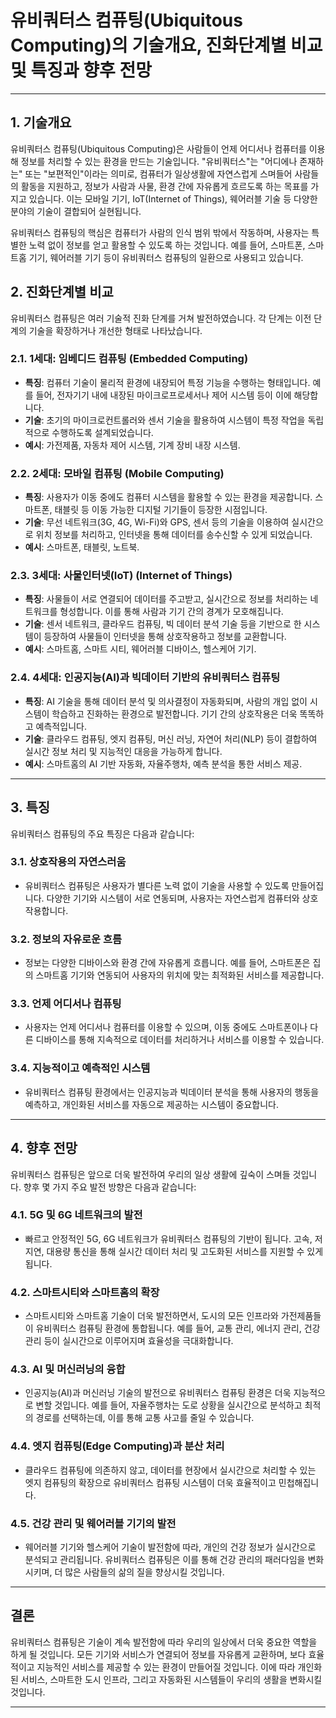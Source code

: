 # 유비쿼터스 컴퓨팅(Ubiquitous Computing)의 기술개요, 진화단계별 비교 및 특징과 향후 전망

---

## 1. **기술개요**

유비쿼터스 컴퓨팅(Ubiquitous Computing)은 사람들이 언제 어디서나 컴퓨터를 이용해 정보를 처리할 수 있는 환경을 만드는 기술입니다. "유비쿼터스"는 "어디에나 존재하는" 또는 "보편적인"이라는 의미로, 컴퓨터가 일상생활에 자연스럽게 스며들어 사람들의 활동을 지원하고, 정보가 사람과 사물, 환경 간에 자유롭게 흐르도록 하는 목표를 가지고 있습니다. 이는 모바일 기기, IoT(Internet of Things), 웨어러블 기술 등 다양한 분야의 기술이 결합되어 실현됩니다.

유비쿼터스 컴퓨팅의 핵심은 컴퓨터가 사람의 인식 범위 밖에서 작동하며, 사용자는 특별한 노력 없이 정보를 얻고 활용할 수 있도록 하는 것입니다. 예를 들어, 스마트폰, 스마트홈 기기, 웨어러블 기기 등이 유비쿼터스 컴퓨팅의 일환으로 사용되고 있습니다.

## 2. **진화단계별 비교**

유비쿼터스 컴퓨팅은 여러 기술적 진화 단계를 거쳐 발전하였습니다. 각 단계는 이전 단계의 기술을 확장하거나 개선한 형태로 나타났습니다.

### 2.1. **1세대: 임베디드 컴퓨팅 (Embedded Computing)**
   - **특징**: 컴퓨터 기술이 물리적 환경에 내장되어 특정 기능을 수행하는 형태입니다. 예를 들어, 전자기기 내에 내장된 마이크로프로세서나 제어 시스템 등이 이에 해당합니다.
   - **기술**: 초기의 마이크로컨트롤러와 센서 기술을 활용하여 시스템이 특정 작업을 독립적으로 수행하도록 설계되었습니다.
   - **예시**: 가전제품, 자동차 제어 시스템, 기계 장비 내장 시스템.

### 2.2. **2세대: 모바일 컴퓨팅 (Mobile Computing)**
   - **특징**: 사용자가 이동 중에도 컴퓨터 시스템을 활용할 수 있는 환경을 제공합니다. 스마트폰, 태블릿 등 이동 가능한 디지털 기기들이 등장한 시점입니다.
   - **기술**: 무선 네트워크(3G, 4G, Wi-Fi)와 GPS, 센서 등의 기술을 이용하여 실시간으로 위치 정보를 처리하고, 인터넷을 통해 데이터를 송수신할 수 있게 되었습니다.
   - **예시**: 스마트폰, 태블릿, 노트북.

### 2.3. **3세대: 사물인터넷(IoT) (Internet of Things)**
   - **특징**: 사물들이 서로 연결되어 데이터를 주고받고, 실시간으로 정보를 처리하는 네트워크를 형성합니다. 이를 통해 사람과 기기 간의 경계가 모호해집니다.
   - **기술**: 센서 네트워크, 클라우드 컴퓨팅, 빅 데이터 분석 기술 등을 기반으로 한 시스템이 등장하여 사물들이 인터넷을 통해 상호작용하고 정보를 교환합니다.
   - **예시**: 스마트홈, 스마트 시티, 웨어러블 디바이스, 헬스케어 기기.

### 2.4. **4세대: 인공지능(AI)과 빅데이터 기반의 유비쿼터스 컴퓨팅**
   - **특징**: AI 기술을 통해 데이터 분석 및 의사결정이 자동화되며, 사람의 개입 없이 시스템이 학습하고 진화하는 환경으로 발전합니다. 기기 간의 상호작용은 더욱 똑똑하고 예측적입니다.
   - **기술**: 클라우드 컴퓨팅, 엣지 컴퓨팅, 머신 러닝, 자연어 처리(NLP) 등이 결합하여 실시간 정보 처리 및 지능적인 대응을 가능하게 합니다.
   - **예시**: 스마트홈의 AI 기반 자동화, 자율주행차, 예측 분석을 통한 서비스 제공.

---

## 3. **특징**

유비쿼터스 컴퓨팅의 주요 특징은 다음과 같습니다:

### 3.1. **상호작용의 자연스러움**
   - 유비쿼터스 컴퓨팅은 사용자가 별다른 노력 없이 기술을 사용할 수 있도록 만들어집니다. 다양한 기기와 시스템이 서로 연동되며, 사용자는 자연스럽게 컴퓨터와 상호작용합니다.

### 3.2. **정보의 자유로운 흐름**
   - 정보는 다양한 디바이스와 환경 간에 자유롭게 흐릅니다. 예를 들어, 스마트폰은 집의 스마트홈 기기와 연동되어 사용자의 위치에 맞는 최적화된 서비스를 제공합니다.

### 3.3. **언제 어디서나 컴퓨팅**
   - 사용자는 언제 어디서나 컴퓨터를 이용할 수 있으며, 이동 중에도 스마트폰이나 다른 디바이스를 통해 지속적으로 데이터를 처리하거나 서비스를 이용할 수 있습니다.

### 3.4. **지능적이고 예측적인 시스템**
   - 유비쿼터스 컴퓨팅 환경에서는 인공지능과 빅데이터 분석을 통해 사용자의 행동을 예측하고, 개인화된 서비스를 자동으로 제공하는 시스템이 중요합니다.

---

## 4. **향후 전망**

유비쿼터스 컴퓨팅은 앞으로 더욱 발전하여 우리의 일상 생활에 깊숙이 스며들 것입니다. 향후 몇 가지 주요 발전 방향은 다음과 같습니다:

### 4.1. **5G 및 6G 네트워크의 발전**
   - 빠르고 안정적인 5G, 6G 네트워크가 유비쿼터스 컴퓨팅의 기반이 됩니다. 고속, 저지연, 대용량 통신을 통해 실시간 데이터 처리 및 고도화된 서비스를 지원할 수 있게 됩니다.

### 4.2. **스마트시티와 스마트홈의 확장**
   - 스마트시티와 스마트홈 기술이 더욱 발전하면서, 도시의 모든 인프라와 가전제품들이 유비쿼터스 컴퓨팅 환경에 통합됩니다. 예를 들어, 교통 관리, 에너지 관리, 건강 관리 등이 실시간으로 이루어지며 효율성을 극대화합니다.

### 4.3. **AI 및 머신러닝의 융합**
   - 인공지능(AI)과 머신러닝 기술의 발전으로 유비쿼터스 컴퓨팅 환경은 더욱 지능적으로 변할 것입니다. 예를 들어, 자율주행차는 도로 상황을 실시간으로 분석하고 최적의 경로를 선택하는데, 이를 통해 교통 사고를 줄일 수 있습니다.

### 4.4. **엣지 컴퓨팅(Edge Computing)과 분산 처리**
   - 클라우드 컴퓨팅에 의존하지 않고, 데이터를 현장에서 실시간으로 처리할 수 있는 엣지 컴퓨팅의 확장으로 유비쿼터스 컴퓨팅 시스템이 더욱 효율적이고 민첩해집니다.

### 4.5. **건강 관리 및 웨어러블 기기의 발전**
   - 웨어러블 기기와 헬스케어 기술이 발전함에 따라, 개인의 건강 정보가 실시간으로 분석되고 관리됩니다. 유비쿼터스 컴퓨팅은 이를 통해 건강 관리의 패러다임을 변화시키며, 더 많은 사람들의 삶의 질을 향상시킬 것입니다.

---

## 결론

유비쿼터스 컴퓨팅은 기술이 계속 발전함에 따라 우리의 일상에서 더욱 중요한 역할을 하게 될 것입니다. 모든 기기와 서비스가 연결되어 정보를 자유롭게 교환하며, 보다 효율적이고 지능적인 서비스를 제공할 수 있는 환경이 만들어질 것입니다. 이에 따라 개인화된 서비스, 스마트한 도시 인프라, 그리고 자동화된 시스템들이 우리의 생활을 변화시킬 것입니다.

---
